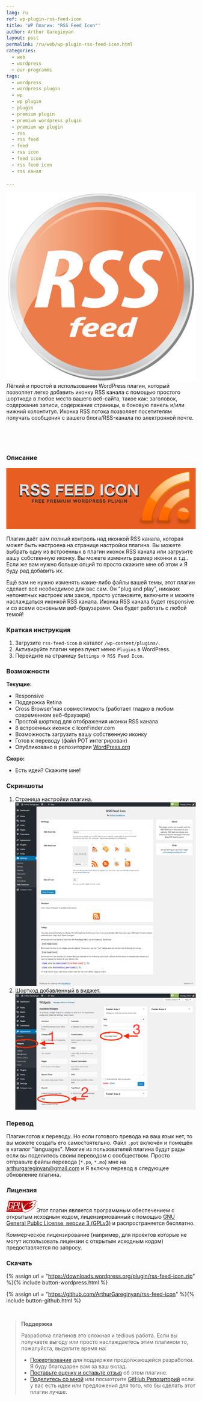 ```yaml
---
lang: ru
ref: wp-plugin-rss-feed-icon
title: 'WP Плагин: "RSS Feed Icon"'
author: Arthur Gareginyan
layout: post
permalink: /ru/web/wp-plugin-rss-feed-icon.html
categories:
  - web
  - wordpress
  - our-programms
tags:
  - wordpress
  - wordpress plugin
  - wp
  - wp plugin
  - plugin
  - premium plugin
  - premium wordpress plugin
  - premium wp plugin
  - rss
  - rss feed
  - feed
  - rss icon
  - feed icon
  - rss feed icon
  - rss канал

---
```


![thumb](/images/rss-feed-icon/icon.png)
Лёгкий и простой в использовании WordPress плагин, который позволяет легко добавить иконку RSS канала с помощью простого шорткода в любое место вашего веб-сайта, такое как: заголовок, содержание записи, содержание страницы, в боковую панель и/или нижний колонтитул. Иконка RSS потока позволяет посетителям получать сообщения с вашего блога/RSS-канала по электронной почте.


<br><br><br>

### Описание

![WP plugin "RSS Feed Icon" by Arthur Gareginyan](/images/rss-feed-icon/banner.png)

Плагин даёт вам полный контроль над иконкой RSS канала, которая может быть настроена на странице настройки плагина. Вы можете выбрать одну из встроенных в плагин иконок RSS канала или загрузите вашу собственную иконку. Вы можете изменить размер иконки и т.д.. Если же вам нужно больше опций то просто скажите мне об этом и Я буду рад добавить их.

Ещё вам не нужно изменять какие-либо файлы вашей темы, этот плагин сделает всё необходимое для вас сам. Он "plug and play", никаких непонятных настроек или хаков, просто установите, включите и можете наслаждаться иконкой RSS канала. Иконка RSS канала будет responsive и со всеми основными веб-браузерами. Она будет работать с любой темой!


### Краткая инструкция

1. Загрузите `rss-feed-icon` в каталог `/wp-content/plugins/`.
2. Активируйте плагин через пункт меню `Plugins` в WordPress.
3. Перейдите на страницу `Settings` → `RSS Feed Icon`.


### Возможности

**Текущие:**

* Responsive
* Поддержка Retina
* Cross Browser'ная совместимость (работает гладко в любом современном веб-браузере)
* Простой шорткод для отображения иконки RSS канала
* 8 встроенных иконок с IconFinder.com
* Возможность загрузить вашу собственную иконку
* Готов к переводу (файл POT интегрирован)
* Опубликовано в репозитории [WordPress.org](http://wordpess.org/)

**Скоро:**

* Есть идеи? Скажите мне!


### Скриншоты

1. Страница настройки плагина.
![WP plugin "RSS Feed Icon" by Arthur Gareginyan](/images/rss-feed-icon/screenshot-1.png)
2. Шорткод добавленный в виджет.
![WP plugin "RSS Feed Icon" by Arthur Gareginyan](/images/rss-feed-icon/screenshot-2.png)


### Перевод

Плагин готов к переводу. Но если готового превода на ваш язык нет, то вы можете создать его самостоятельно. Файл `.pot` включён и помещён в каталог "languages". Многие из пользователей плагина будут рады если вы поделитесь своим переводом с сообществом. Просто отправьте файлы перевода (`*.po`, `*.mo`) мне на arthurgareginyan@gmail.com и Я включу перевод в следующее обновление плагина.


### Лицензия

<img src="/images/gplv3.png" alt="gplv3" width="80" class="alignleft" style="border:none;" />Этот плагин является программным обеспечением с открытым исходным кодом, лицензириованный с помощью <a href="http://www.gnu.org/licenses/gpl-3.0.html" title="GPLv3" target="_blank">GNU General Public License, версии 3 (GPLv3)</a> и распространяется бесплатно.

Коммерческое лицензирование (например, для проектов которые не могут использовать лицензии с открытым исходным кодом) предоставляется по запросу.


### Скачать

{% assign url = "https://downloads.wordpress.org/plugin/rss-feed-icon.zip" %}{% include button-wordpress.html %}
    
{% assign url = "https://github.com/ArthurGareginyan/rss-feed-icon" %}{% include button-github.html %}


<br>

>**Поддержка**
>
>Разработка плагинов это сложная и tedious работа. Если вы получаете выгоду или просто наслаждаетесь этим плагином то, пожалуйста, выделите время на:
>
>* [Пожертвование](http://www.arthurgareginyan.com/donate.html) для поддержки продолжающейся разработки. Я буду благодарен вам за ваш вклад.
>* [Поставьте оценку и оставьте отзыв](https://wordpress.org/support/view/plugin-reviews/rss-feed-icon?rate=5#postform) об этом плагине.
>* [Поделитесь со мной](mailto:arthurgareginyan@gmail.com) или посмотрите [GitHub Репозиторий](https://github.com/ArthurGareginyan/rss-feed-icon) если у вас есть идеи или предложения для того, что бы сделать этот плагин лучше.